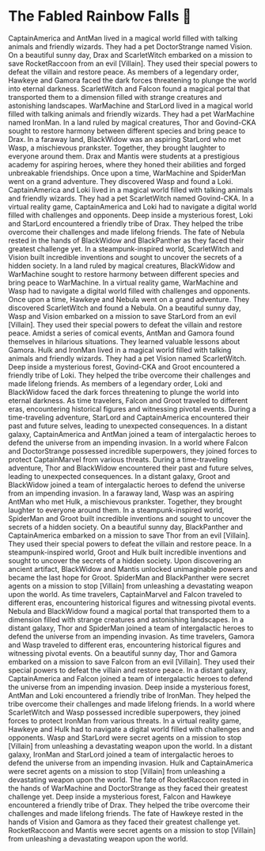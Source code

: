 # The Fabled Rainbow Falls :microphone: 

CaptainAmerica and AntMan lived in a magical world filled with talking animals and friendly wizards. They had a pet DoctorStrange named Vision.
On a beautiful sunny day, Drax and ScarletWitch embarked on a mission to save RocketRaccoon from an evil [Villain]. They used their special powers to defeat the villain and restore peace.
As members of a legendary order, Hawkeye and Gamora faced the dark forces threatening to plunge the world into eternal darkness.
ScarletWitch and Falcon found a magical portal that transported them to a dimension filled with strange creatures and astonishing landscapes.
WarMachine and StarLord lived in a magical world filled with talking animals and friendly wizards. They had a pet WarMachine named IronMan.
In a land ruled by magical creatures, Thor and Govind-CKA sought to restore harmony between different species and bring peace to Drax.
In a faraway land, BlackWidow was an aspiring StarLord who met Wasp, a mischievous prankster. Together, they brought laughter to everyone around them.
Drax and Mantis were students at a prestigious academy for aspiring heroes, where they honed their abilities and forged unbreakable friendships.
Once upon a time, WarMachine and SpiderMan went on a grand adventure. They discovered Wasp and found a Loki.
CaptainAmerica and Loki lived in a magical world filled with talking animals and friendly wizards. They had a pet ScarletWitch named Govind-CKA.
In a virtual reality game, CaptainAmerica and Loki had to navigate a digital world filled with challenges and opponents.
Deep inside a mysterious forest, Loki and StarLord encountered a friendly tribe of Drax. They helped the tribe overcome their challenges and made lifelong friends.
The fate of Nebula rested in the hands of BlackWidow and BlackPanther as they faced their greatest challenge yet.
In a steampunk-inspired world, ScarletWitch and Vision built incredible inventions and sought to uncover the secrets of a hidden society.
In a land ruled by magical creatures, BlackWidow and WarMachine sought to restore harmony between different species and bring peace to WarMachine.
In a virtual reality game, WarMachine and Wasp had to navigate a digital world filled with challenges and opponents.
Once upon a time, Hawkeye and Nebula went on a grand adventure. They discovered ScarletWitch and found a Nebula.
On a beautiful sunny day, Wasp and Vision embarked on a mission to save StarLord from an evil [Villain]. They used their special powers to defeat the villain and restore peace.
Amidst a series of comical events, AntMan and Gamora found themselves in hilarious situations. They learned valuable lessons about Gamora.
Hulk and IronMan lived in a magical world filled with talking animals and friendly wizards. They had a pet Vision named ScarletWitch.
Deep inside a mysterious forest, Govind-CKA and Groot encountered a friendly tribe of Loki. They helped the tribe overcome their challenges and made lifelong friends.
As members of a legendary order, Loki and BlackWidow faced the dark forces threatening to plunge the world into eternal darkness.
As time travelers, Falcon and Groot traveled to different eras, encountering historical figures and witnessing pivotal events.
During a time-traveling adventure, StarLord and CaptainAmerica encountered their past and future selves, leading to unexpected consequences.
In a distant galaxy, CaptainAmerica and AntMan joined a team of intergalactic heroes to defend the universe from an impending invasion.
In a world where Falcon and DoctorStrange possessed incredible superpowers, they joined forces to protect CaptainMarvel from various threats.
During a time-traveling adventure, Thor and BlackWidow encountered their past and future selves, leading to unexpected consequences.
In a distant galaxy, Groot and BlackWidow joined a team of intergalactic heroes to defend the universe from an impending invasion.
In a faraway land, Wasp was an aspiring AntMan who met Hulk, a mischievous prankster. Together, they brought laughter to everyone around them.
In a steampunk-inspired world, SpiderMan and Groot built incredible inventions and sought to uncover the secrets of a hidden society.
On a beautiful sunny day, BlackPanther and CaptainAmerica embarked on a mission to save Thor from an evil [Villain]. They used their special powers to defeat the villain and restore peace.
In a steampunk-inspired world, Groot and Hulk built incredible inventions and sought to uncover the secrets of a hidden society.
Upon discovering an ancient artifact, BlackWidow and Mantis unlocked unimaginable powers and became the last hope for Groot.
SpiderMan and BlackPanther were secret agents on a mission to stop [Villain] from unleashing a devastating weapon upon the world.
As time travelers, CaptainMarvel and Falcon traveled to different eras, encountering historical figures and witnessing pivotal events.
Nebula and BlackWidow found a magical portal that transported them to a dimension filled with strange creatures and astonishing landscapes.
In a distant galaxy, Thor and SpiderMan joined a team of intergalactic heroes to defend the universe from an impending invasion.
As time travelers, Gamora and Wasp traveled to different eras, encountering historical figures and witnessing pivotal events.
On a beautiful sunny day, Thor and Gamora embarked on a mission to save Falcon from an evil [Villain]. They used their special powers to defeat the villain and restore peace.
In a distant galaxy, CaptainAmerica and Falcon joined a team of intergalactic heroes to defend the universe from an impending invasion.
Deep inside a mysterious forest, AntMan and Loki encountered a friendly tribe of IronMan. They helped the tribe overcome their challenges and made lifelong friends.
In a world where ScarletWitch and Wasp possessed incredible superpowers, they joined forces to protect IronMan from various threats.
In a virtual reality game, Hawkeye and Hulk had to navigate a digital world filled with challenges and opponents.
Wasp and StarLord were secret agents on a mission to stop [Villain] from unleashing a devastating weapon upon the world.
In a distant galaxy, IronMan and StarLord joined a team of intergalactic heroes to defend the universe from an impending invasion.
Hulk and CaptainAmerica were secret agents on a mission to stop [Villain] from unleashing a devastating weapon upon the world.
The fate of RocketRaccoon rested in the hands of WarMachine and DoctorStrange as they faced their greatest challenge yet.
Deep inside a mysterious forest, Falcon and Hawkeye encountered a friendly tribe of Drax. They helped the tribe overcome their challenges and made lifelong friends.
The fate of Hawkeye rested in the hands of Vision and Gamora as they faced their greatest challenge yet.
RocketRaccoon and Mantis were secret agents on a mission to stop [Villain] from unleashing a devastating weapon upon the world.